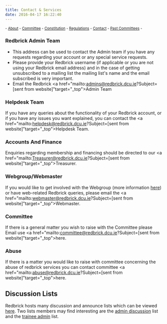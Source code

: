 ```yaml
---
title: Contact & Services
date: 2016-04-17 16:22:40
---
```


<sub> - [About](../) - [Committee](../committee) - [Constitution](../constitution) - [Regulations](../regulations) - [Contact](../contact) - [Past Committees](../past-committees) -</sub>

### Redbrick Admin Team
- This address can be used to contact the Admin team if you have any requests regarding your account or any special service requests.
- Please provide your Redbrick username (if applicable or you are not using your Redbrick email address) and in the case of getting unsubscribed to a mailing list the mailing list's name and the email subscribed is very important.
- Email the Redbrick <a href="mailto:admins@redbrick.dcu.ie?Subject=[sent from website]"target="_top">Admin Team</a>

### Helpdesk Team
If you have any queries about the functionality of your Redbrick account, or if you have any issues you want explained, you can contact the <a href="mailto:helpdesk@redbrick.dcu.ie?Subject=[sent from website]"target="_top">Helpdesk Team</a>.

### Accounts And Finance
Enquiries regarding membership and financing should be directed to our
<a href="mailto:Treasurer@redbrick.dcu.ie?Subject=[sent from website]"target="_top">Treasurer</a>.

### Webgroup/Webmaster
If you would like to get involved with the Webgroup (more information [here][4]) or
have web-related Redbrick queries, please email the <a href="mailto:webmaster@redbrick.dcu.ie?Subject=[sent from website]"target="_top">Webmaster</a>.

### Committee
If there is a general matter you wish to raise with the Committee please Email
use <a href="mailto:committee@redbrick.dcu.ie?Subject=[sent from website]"target="_top">here</a>.

### Abuse
If there is a matter you would like to raise with committee concerning the abuse
of redbrick services you can contact committee <a href="mailto:abuse@redbrick.dcu.ie?Subject=[sent from website]"target="_top">here</a>.

## Discussion Lists
Redbrick hosts many discussion and announce lists which can be viewed [here][1]. Two lists members may find interesting are the [admin discussion][2] list and the [trainee admin][3] list.

[1]: http://lists.redbrick.dcu.ie/
[2]: http://lists.redbrick.dcu.ie/mailman/listinfo/admin-discuss
[3]: http://lists.redbrick.dcu.ie/mailman/listinfo/trainee-admins
[4]: https://github.com/redbrick/website

